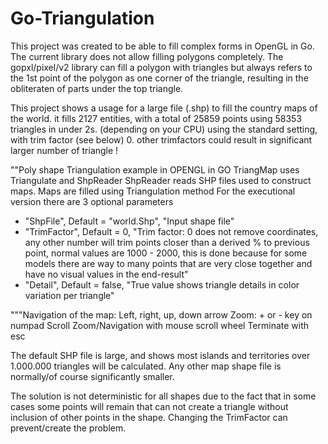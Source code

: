 # Go-Triangulation

This project was created to be able to fill complex forms in OpenGL in Go. The current library does not allow filling polygons completely. The gopxl/pixel/v2 library can fill a polygon with triangles but always refers to the 1st point of the polygon as one corner of the triangle, resulting in the obliteraten of parts under the top triangle.

This project shows a usage for a large file (.shp) to fill the country maps of the world.  it fills 2127 entities, with a total of 25859 points using 58353 triangles in under 2s. (depending on your CPU) using the standard setting, with trim factor (see below) 0. other trimfactors could result in significant larger number of triangle !

""Poly shape Triangulation example in OPENGL in GO
TriangMap uses Triangulate and ShpReader
ShpReader reads SHP files used to construct maps.
Maps are filled using Triangulation method
For the executional version there are 3 optional parameters
 * "ShpFile", Default = "world.Shp", "Input shape file"
 * "TrimFactor", Default = 0, "Trim factor: 0 does not remove coordinates, any other number will trim points closer than a derived % to previous point, normal values are 1000 - 2000, this is done because for some models there are way to many points that are very close together and have no visual values in the end-result"
 * "Detail", Default = false, "True value shows triangle details in color variation per triangle"
 
 """Navigation of the map: Left, right, up, down arrow
 Zoom: + or - key on numpad
 Scroll Zoom/Navigation with mouse scroll wheel
 Terminate with esc
 
 The default SHP file is large, and shows most islands and territories over 1.000.000 triangles will be calculated.
 Any other map shape file is normally/of course significantly smaller.
 
 The solution is not deterministic for all shapes due to the fact that in some cases some points will remain that can not create a triangle without inclusion of other points in the shape. Changing the TrimFactor can prevent/create the problem.
